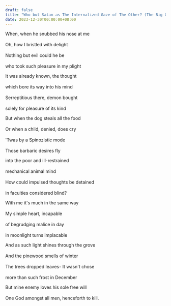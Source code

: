 ```yaml
---
draft: false
title: "Who but Satan as The Internalized Gaze of The Other? (The Big One)"
date: 2023-12-30T00:00:00+08:00
---
```



When, when he snubbed his nose at me <br>  
Oh, how I bristled with delight <br>  
Nothing but evil could he be <br>  
who took such pleasure in my plight <br>  

It was already known, the thought <br>  
which bore its way into his mind <br>  
Serreptitious there, demon bought <br>  
solely for pleasure of its kind <br>  

But when the dog steals all the food <br>  
Or when a child, denied, does cry <br>  
'Twas by a Spinozistic mode <br>  
Those barbaric desires fly <br>  

into the poor and ill-restrained <br>  
mechanical animal mind <br>  
How could impulsed thoughts be detained <br>  
in faculties considered blind? <br>  

With me it's much in the same way <br>  
My simple heart, incapable <br>  
of begrudging malice in day <br>  
in moonlight turns implacable <br>  

And as such light shines through the grove <br>  
And the pinewood smells of winter <br>  
The trees dropped leaves- It wasn't chose <br>  
more than such frost in December <br>  

But mine enemy loves his sole free will <br>  
One God amongst all men, henceforth to kill. <br>  


